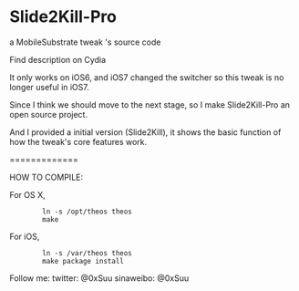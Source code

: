 Slide2Kill-Pro
==============

a MobileSubstrate tweak 's source code

Find description on Cydia

It only works on iOS6, and iOS7 changed the switcher so this tweak is no longer useful in iOS7.

Since I think we should move to the next stage, so I make Slide2Kill-Pro an open source project.

And I provided a initial version (Slide2Kill), it shows the basic function of how the tweak's core features work.

=============

HOW TO COMPILE:

For OS X,

            ln -s /opt/theos theos
            make
For iOS,

            ln -s /var/theos theos
            make package install
            
Follow me: twitter: @0xSuu sinaweibo: @0xSuu
